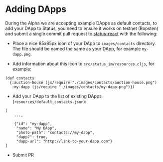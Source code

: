 # Adding DApps

During the Alpha we are accepting example DApps as default contacts, to add your DApp to Status, you need to ensure it works on testnet (Ropsten) and submit a single commit pull request to [status-react](http://github.com/status-im/status-react) with the following:

- Place a nice 85x85px icon of your DApp to `images/contacts` directory. The file should be named the same as your DApp, for example `my-dapp.png`.

- Add information about this icon to `src/status_im/resources.cljs`, for example:
```
(def contacts
  {:auction-house (js/require "./images/contacts/auction-house.png")
   :my-dapp (js/require "./images/contacts/my-dapp.png")})
```

- Add your DApp to the list of existing DApps (`resources/default_contacts.json`):

```
[
    ...,

    {"id": "my-dapp",
     "name": "My DApp",
     "photo-path": "contacts://my-dapp",
     "dapp?": true,
     "dapp-url": "http://link-to-your-dapp.com"}
]
```

- Submit PR